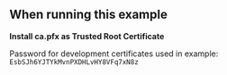 ﻿## When running this example

__Install ca.pfx as Trusted Root Certificate__ 

Password for development certificates used in example: `EsbSJh6YJTYkMvnPXDHLvHY8VFq7xN8z`